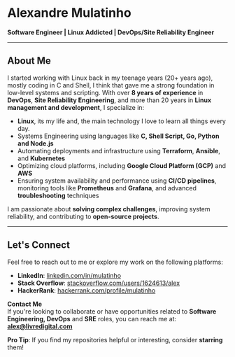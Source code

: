 # Alexandre Mulatinho  
**Software Engineer | Linux Addicted | DevOps/Site Reliability Engineer**

---

## About Me  

 I started working with Linux back in my teenage years (20+ years ago), mostly coding in C and Shell, I think that gave me a strong foundation in low-level systems and scripting. With over **8 years of experience** in **DevOps**, **Site Reliability Engineering**, and more than 20 years in **Linux management and development**, I specialize in:  

- **Linux**, its my life and, the main technology I love to learn all things every day.
- Systems Engineering using languages like **C, Shell Script, Go, Python and Node.js**
- Automating deployments and infrastructure using **Terraform**, **Ansible**, and **Kubernetes**  
- Optimizing cloud platforms, including **Google Cloud Platform (GCP)** and **AWS**  
- Ensuring system availability and performance using **CI/CD pipelines**, monitoring tools like **Prometheus** and **Grafana**, and advanced **troubleshooting** techniques  

I am passionate about **solving complex challenges**, improving system reliability, and contributing to **open-source projects**.  

---

## Let's Connect  

Feel free to reach out to me or explore my work on the following platforms:  

- **LinkedIn**: [linkedin.com/in/mulatinho](https://linkedin.com/in/mulatinho)  
- **Stack Overflow**: [stackoverflow.com/users/1624613/alex](https://stackoverflow.com/users/1624613/alex)  
- **HackerRank**: [hackerrank.com/profile/mulatinho](https://www.hackerrank.com/profile/mulatinho)  

**Contact Me**  
If you're looking to collaborate or have opportunities related to **Software Engineering, DevOps** and **SRE** roles, you can reach me at:  
**alex@livredigital.com**  

**Pro Tip**: If you find my repositories helpful or interesting, consider **starring** them!

